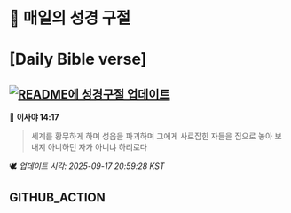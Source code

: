 # 🙏 매일의 성경 구절
# [Daily Bible verse]
## [![README에 성경구절 업데이트](https://github.com/DONGSUKA/first_test/actions/workflows/update-readme-bible.yml/badge.svg)](https://github.com/DONGSUKA/first_test/actions/workflows/update-readme-bible.yml)
<!-- START_BIBLE_VERSE -->
📖 **이사야 14:17**
> 세계를 황무하게 하며 성읍을 파괴하며 그에게 사로잡힌 자들을 집으로 놓아 보내지 아니하던 자가 아니냐 하리로다

🕊️ _업데이트 시각: 2025-09-17 20:59:28 KST_
  <!-- END_BIBLE_VERSE -->
## GITHUB_ACTION
